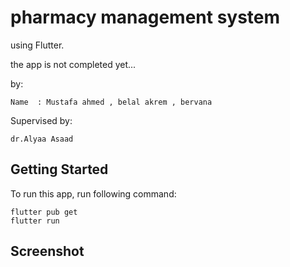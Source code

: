 # pharmacy management system
using Flutter.

the app is not completed yet...

by:
```
Name  : Mustafa ahmed , belal akrem , bervana

```

Supervised by:
```
dr.Alyaa Asaad
```


## Getting Started
To run this app, run following command:
```
flutter pub get
flutter run
```

## Screenshot
